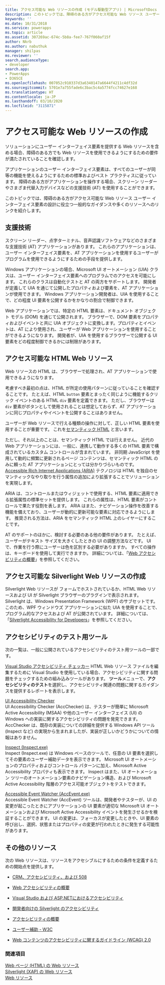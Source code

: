 ```yaml
---
title: アクセス可能な Web リソースの作成 (モデル駆動型アプリ) | MicrosoftDocs
description: このトピックでは、障碍のある方がアクセス可能な Web リソース ユーザー インターフェイス要素の設計に役立つ一般的なガイダンスや多くのリソースへのリンクを紹介します。
keywords: ''
ms.date: 10/31/2018
ms.service: powerapps
ms.topic: article
ms.assetid: 307269ac-674c-5b8a-fee7-767f060af15f
author: Nkrb
ms.author: nabuthuk
manager: shilpas
ms.reviewer: ''
search.audienceType:
- developer
search.app:
- PowerApps
- D365CE
ms.openlocfilehash: 007052c910337d3a6340147a6644f4211c4df32d
ms.sourcegitcommit: 5701e7a755fade6c3bac5c4a5774fcc74627e168
ms.translationtype: HT
ms.contentlocale: ja-JP
ms.lasthandoff: 03/10/2020
ms.locfileid: "3115871"
---
```

# <a name="create-accessible-web-resources"></a>アクセス可能な Web リソースの作成

<!-- https://docs.microsoft.com/dynamics365/customer-engagement/developer/create-accessible-web-resources -->


ソリューションにユーザー インターフェイス要素を提供する Web リソースを含める場合、障碍のある方でも Web リソースを使用できるようにするための要件が満たされていることを確認します。  
  
 アプリケーションのユーザー インターフェイス要素は、すべてのユーザーが同等の機能を使えるようにするための標準およびベスト プラクティスに従っています。 障碍のある方がアプリケーションを操作する場合、スクリーン リーダーやさまざま代替入力デバイスなどの支援技術 (AT) を使用することができます。  
  
 このトピックでは、障碍のある方がアクセス可能な Web リソース ユーザー インターフェイス要素の設計に役立つ一般的なガイダンスや多くのリソースへのリンクを紹介します。  
  
<a name="BKMK_AT"></a>   
## <a name="assistive-technology"></a>支援技術  
 スクリーン リーダー、点字ターミナル、音声認識ソフトウェアなどのさまざまな支援技術 (AT) アプリケーションがあります。 これらのアプリケーションは、ユーザー インターフェイス要素を、AT アプリケーションを使用するユーザーがプログラムを使用できるようにするための手段を提供します。  
  
 Windows アプリケーションの場合、Microsoft UI オートメーション (UIA) クラスは、ユーザー インターフェイス要素へのプログラムでのアクセスを可能にします。 これらのクラスは自動化テストと AT の両方をサポートします。 開発者が定義して UIA を通じて公開したプロパティおよび要素を、AT アプリケーションが使用できます。 Windows アプリケーション開発者は、UIA を使用することで、どの程度 UI 要素を公開するかをかなりの割合で制御できます。  
  
 Web アプリケーションでは、特定の HTML 要素は、ドキュメント オブジェクト モデル (DOM) を通じて公開されます。 ブラウザーで、DOM 要素をプロパティおよびイベントと共に UIA オブジェクトに変換します。プロパティとイベントは、AT により使用され、ユーザーが Web アプリケーションを使用することができるようになります。 開発者が、UIA を使用するブラウザーで公開する UI 要素をどの程度制御できるかには制限があります。  
  
<a name="BKMK_HTMLWebResources"></a>   
## <a name="accessible-html-web-resources"></a>アクセス可能な HTML Web リソース  
 Web リソースの HTML は、ブラウザーで処理され、AT アプリケーションで使用できるようになります。  
  
 考慮すべき最初の点は、HTML が所定の使用パターンに従っていることを確認することです。 たとえば、HTML `button` 要素とまったく同じように機能するクリック イベントのある HTML `div` 要素を定義できます。 ただし、ブラウザーは `div` 要素がボタンとして使用されることは想定しておらず、AT アプリケーションに同じプロパティやイベントを公開することはありません。  
  
 ユーザーが Web リソースで行える種類の操作に対して、正しい HTML 要素を使用することが重要です。 これを[セマンティック HTML](https://docs.microsoft.com/microsoft-edge/accessibility) と言います。  
  
 ただし、それ以上のことは、セマンティック HTML では行えません。 近代の Web アプリケーションには、一般に、連携して動作する多くの HTML 要素で構成されているカスタム コントロールが含まれています。 非同期 JavaScript を使用して動的に頻繁に更新されるページ コンテンツは、セマンティック HTML のみに頼った AT アプリケーションにとっては分かりづらいものです。 [Accessible Rich Internet Applications (ARIA)](https://docs.microsoft.com/microsoft-edge/accessibility) テクノロジは HTML を独自のセマンティックなやり取りを行う属性の追加により拡張することでソリューションを実現します。  
  
 ARIA は、コントロールまたはウィジェットで使用する、HTML 要素に適用できる拡張属性の標準セットを提供します。 これらの属性は、HTML 要素がコントロールで果たす役割を表します。 ARIA はまた、ナビゲーション操作を改善する機能を備えており、ユーザーが動的に更新可能な要素に対応できるようにします。 推奨される方法は、ARIA をセマンティック HTML 上のレイヤーにすることです。  
  
 AT のサポートのほかに、検討する必要のある他の要件があります。 たとえば、ユーザーがテキスト サイズを大きくしたときの UI の調整方法などです。 UI で、作業を行う際にユーザーは色を区別する必要がありますか。 すべての操作は、キーボードを使用して実行できますか。 詳細については、「[Web アクセシビリティの概要](https://docs.microsoft.com/previous-versions/windows/apps/hh452681(v=win.10))」を参照してください。
  
<a name="BKMK_SilverlightWebResources"></a>   
## <a name="accessible-silverlight-web-resources"></a>アクセス可能な Silverlight Web リソースの作成  
 Silverlight Web リソースが フォームでホストされているか、HTML Web リソースおよび UI が Silverlight ブラウザーのプラグインで表示されます。 Silverlight は、Windows Presentation Framework (WPF) のサブセットです。このため、WPF ウィンドウズ アプリケーションに似た UIA を使用することで、プログラム的なアクセスおよび AT が公開されています。 詳細については、「[Silverlight Accessibility for Developers](https://docs.microsoft.com/previous-versions/windows/)」を参照してください。  
  
<a name="BKMK_AccessiblityTestingTools"></a>   
## <a name="accessibility-testing-tools"></a>アクセシビリティのテスト用ツール  
 次の一覧は、一般に公開されているアクセシビリティのテスト用ツールの一部です。  
  
 [Visual Studio アクセシビリティ チェッカー](https://msdn.microsoft.com/library/ms228004)  <!--TODO No relevant microsoft docs link-->
 HTML Web リソース ファイルを編集するために Visual Studio を使用している場合、アクセシビリティに関する問題をチェックするための組み込みツールがあります。 **ツール**メニューで、**アクセシビリティのテスト**を選択し、アクセシビリティ関連の問題に関するガイダンスを提供するレポートを表示します。  
  
 [UI Accessibility Checker](https://acccheck.codeplex.com/)  
 UI Accessibility Checker (AccChecker) は、テスターが簡単に Microsoft Active Accessibility (MSAA) や他のユーザー インターフェイス (UI) の Windows への実装に関するアクセシビリティの問題を発見できます。 AccChecker は、既存の実装についての詳細を提供する Windows API ツール (Inspect など) の実現から生まれましたが、実装が正しいかどうかについての情報はありません。  
  
 [Inspect (Inspect.exe)](https://docs.microsoft.com/windows/desktop/WinAuto/inspect-objects)  
 Inspect (Inspect.exe) は Windows ベースのツールで、任意の UI 要素を選択してその要素のユーザー補助データを表示できます。 Microsoft UI オートメーションのプロパティおよびコントロール パターンに加え、Microsoft Active Accessibility プロパティも表示できます。 Inspect はまた、UI オートメーション ツリーのオートメーション要素のナビゲーション構造、および Microsoft Active Accessibility 階層のアクセス可能オブジェクトをテストできます。  
  
 [Accessible Event Watcher (AccEvent.exe)](https://docs.microsoft.com/windows/desktop/WinAuto/accessible-event-watcher)  
 Accessible Event Watcher (AccEvent) ツールは、開発者やテスターが、UI の変更が起こったときにアプリケーションの UI 要素が適切な Microsoft UI オートメーションおよび Microsoft Active Accessibility イベントを発生させるかを検証することができます。 UI の変更は、フォーカスが変更したときや、UI 要素の呼び出し、選択、状態またはプロパティの変更が行われたときに発生する可能性があります。
  
<a name="BKMK_AdditionalResources"></a>   
## <a name="additional-resources"></a>その他のリソース  
 次の Web リソースは、リソースをアクセシブルにするための条件を定義するための開始点を提供します。  
  
-   [CRM、アクセシビリティ、および 508](https://blogs.msdn.com/b/devkeydet/archive/2013/01/29/crm-accessibility-and-508.aspx)  
  
-   [Web アクセシビリティの概要](https://docs.microsoft.com/previous-versions/windows/apps/hh452681(v=win.10))  
  
-   [ Visual Studio および ASP.NETにおけるアクセシビリティ](https://msdn.microsoft.com/library/ms228004)  <!--TODO No relevant microsoft docs link-->
  
-   [開発者向けの Silverlight のアクセシビリティ](https://docs.microsoft.com/previous-versions/windows/)  
  
-   [アクセシビリティの概要](https://developer.microsoft.com/windows/accessible-apps)  
  
-   [ユーザー補助 - W3C](https://www.w3.org/standards/webdesign/accessibility)  
  
-   [Web コンテンツのアクセシビリティに関するガイドライン (WCAG) 2.0](https://www.w3.org/TR/WCAG20/)  
  
### <a name="see-also"></a>関連項目  
 [Web ページ (HTML) の Web リソース](webpage-html-web-resources.md)   
 [Silverlight (XAP) の Web リソース](/dynamics365/customer-engagement/developer/silverlight-xap-web-resources)<br/>   <!--TODO No relevant topic in powerapps repo-->
 [Web リソース](web-resources.md)
